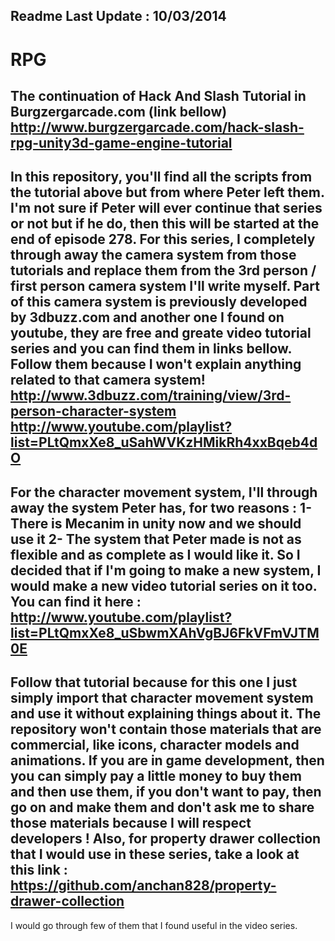 Readme Last Update : 10/03/2014
-
RPG
===
The continuation of Hack And Slash Tutorial in Burgzergarcade.com (link bellow)
http://www.burgzergarcade.com/hack-slash-rpg-unity3d-game-engine-tutorial
-
In this repository, you'll find all the scripts from the tutorial above but from where Peter left them. I'm not sure if Peter will ever continue that series or not but if he do, then this will be started at the end of episode 278.
For this series, I completely through away the camera system from those tutorials and replace them from the 3rd person / first person camera system I'll write myself. Part of this camera system is previously developed by 3dbuzz.com and another one I found on youtube, they are free and greate video tutorial series and you can find them in links bellow. Follow them because I won't explain anything related to that camera system!
http://www.3dbuzz.com/training/view/3rd-person-character-system
http://www.youtube.com/playlist?list=PLtQmxXe8_uSahWVKzHMikRh4xxBqeb4dO
-
For the character movement system, I'll through away the system Peter has, for two reasons :
1- There is Mecanim in unity now and we should use it
2- The system that Peter made is not as flexible and as complete as I would like it.
So I decided that if I'm going to make a new system, I would make a new video tutorial series on it too. You can find it here :
http://www.youtube.com/playlist?list=PLtQmxXe8_uSbwmXAhVgBJ6FkVFmVJTM0E
-
Follow that tutorial because for this one I just simply import that character movement system and use it without explaining things about it.
The repository won't contain those materials that are commercial, like icons, character models and animations. If you are in game development, then you can simply pay a little money to buy them and then use them, if you don't want to pay, then go on and make them and don't ask me to share those materials because I will respect developers !
Also, for property drawer collection that I would use in these series, take a look at this link :
https://github.com/anchan828/property-drawer-collection
-
I would go through few of them that I found useful in the video series.
